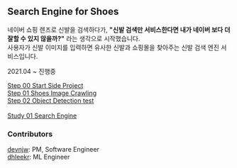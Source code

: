 ## Search Engine for Shoes
네이버 쇼핑 렌즈로 신발을 검색하다가, **"신발 검색만 서비스한다면 내가 네이버 보다 더 잘할 수 있지 않을까?"** 라는 생각으로 시작했습니다.<br>
사용자가 신발 이미지를 입력하면 유사한 신발과 쇼핑몰을 찾아주는 신발 검색 엔진 서비스입니다.<br>

2021.04 ~ 진행중

[Step 00 Start Side Project](https://mapadubak.tistory.com/109)<br>
[Step 01 Shoes Image Crawling](https://mapadubak.tistory.com/110)<br>
[Step 02 Object Detection test](https://mapadubak.tistory.com/113)<br>
<br>
[Study 01 Search Engine](https://mapadubak.tistory.com/116)<br>

### Contributors
[devnjw](https://github.com/devnjw): PM, Software Engineer<br>
[dhleekr](https://github.com/dhleekr): ML Engineer
